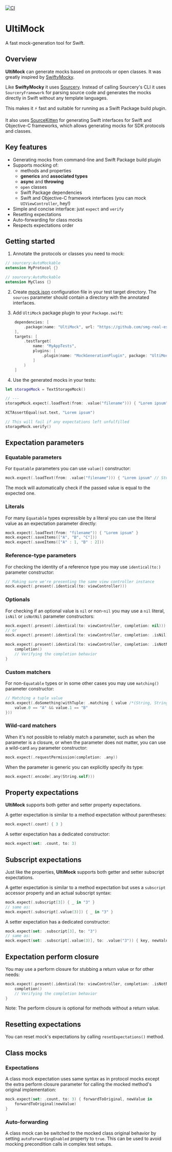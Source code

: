 [![CI](https://github.com/smg-real-estate/Swift-UltiMock/actions/workflows/ci.yml/badge.svg)](https://github.com/smg-real-estate/Swift-UltiMock/actions/workflows/ci.yml)

# UltiMock

A fast mock-generation tool for Swift.

## Overview

**UltiMock** can generate mocks based on protocols or open classes.
It was greatly inspired by [SwiftyMocky](https://github.com/MakeAWishFoundation/SwiftyMocky).

Like **SwiftyMocky** it uses [Sourcery](https://github.com/krzysztofzablocki/Sourcery).
Instead of calling Sourcery's CLI it uses `SourceryFramework` for parsing source code 
and generates the mocks directly in Swift without any template languages. 

This makes it ⚡️ fast and suitable for running as a Swift Package build plugin.

It also uses [SourceKitten](https://github.com/jpsim/SourceKitten) for generating Swift interfaces 
for Swift and Objective-C frameworks, which allows generating mocks for SDK protocols and classes. 

## Key features

* Generating mocks from command-line and Swift Package build plugin
* Supports mocking of:
    - methods and properties
    - **generics** and **associated types**
    - **async** and **throwing**
    - `open` classes
    - Swift Package dependencies
    - Swift and Objective-C framework interfaces (you can mock `UIViewController`, hey!)
* Simple and concise interface: just `expect` and `verify`
* Resetting expectations
* Auto-forwarding for class mocks
* Respects expectations order

## Getting started

1. Annotate the protocols or classes you need to mock:
```swift
// sourcery:AutoMockable
extension MyProtocol {}

// sourcery:AutoMockable
extension MyClass {}
```

2. Create [mock.json](Tests/TestMocks/mock.json) configuration file in your test target directory.
The `sources` parameter should contain a directory with the annotated interfaces. 
 
3. Add `UltiMock` package plugin to your `Package.swift`:
```swift
    dependencies: [
        .package(name: "UltiMock", url: "https://github.com/smg-real-estate/Swift-UltiMock", branch: "main"),
    ],
    targets: [
        .testTarget(
            name: "MyAppTests",
            plugins: [
                .plugin(name: "MockGenerationPlugin", package: "UltiMock")
            ]
        )
    ]
```
4. Use the generated mocks in your tests:
```swift
let storageMock = TextStorageMock()

// ---
storageMock.expect(.loadText(from: .value("filename"))) { "Lorem ipsum" // Stub return value in perform closure }

XCTAssertEqual(sut.text, "Lorem ipsum")

// This will fail if any expectations left unfulfilled
storageMock.verify()

```

## Expectation parameters

### Equatable parameters
For `Equatable` parameters you can use `value()` constructor: 
```swift
mock.expect(.loadText(from: .value("filename"))) { "Lorem ipsum" // Stub return value in perform closure }
```
The mock will automatically check if the passed value is equal to the expected one.

### Literals
For many `Equatable` types expressible by a literal you can use the literal value as an expectation parameter directly:
```swift
mock.expect(.loadText(from: "filename")) { "Lorem ipsum" }
mock.expect(.saveItems(["A", "B", "C"]))  
mock.expect(.saveItems(["A" : 1, "B" : 2]))  
```

### Reference-type parameters
For checking the identity of a reference type you may use `identical(to:)` parameter constructor:
```swift
// Making sure we're presenting the same view controller instance
mock.expect(.present(.identical(to: viewController)))
```

### Optionals
For checking if an optional value is `nil` or non-`nil` you may use a `nil` literal, `isNil` or `isNotNil` parameter constructors:
```swift
mock.expect(.present(.identical(to: viewController, completion: nil)))
// or
mock.expect(.present(.identical(to: viewController, completion: .isNil)))

mock.expect(.present(.identical(to: viewController, completion: .isNotNil))) { _, completion in
    completion()
    // Verifying the completion behavior
}
```

### Custom matchers
For non-`Equatable` types or in some other cases you may use `matching()` parameter constructor: 
```swift
// Matching a tuple value
mock.expect(.doSomething(withTuple: .matching { value /*(String, String)*/ in
    value.0 == "A" && value.1 == "B"
}))
```

### Wild-card matchers
When it's not possible to reliably match a parameter, such as when the parameter is a closure, 
or when the parameter does not matter, you can use a wild-card `any` parameter constructor:
```swift
mock.expect(.requestPermission(completion: .any))
``` 

When the parameter is generic you can explicitly specify its type:
```swift
mock.expect(.encode(.any(String.self)))
``` 

## Property expectations
**UltiMock** supports both getter and setter property expectations.

A getter expectation is similar to a method expectation without parentheses:
```swift
mock.expect(.count) { 3 }
``` 

A setter expectation has a dedicated constructor:
```swift
mock.expect(set: .count, to: 3)
``` 

## Subscript expectations
Just like the properties, **UltiMock** supports both getter and setter subscript expectations.

A getter expectation is similar to a method expectation but uses a `subscript` accessor property 
and an actual subscript syntax:
```swift
mock.expect(.subscript[3]) { _ in "3" }
// same as:
mock.expect(.subscript[.value(3)]) { _ in "3" }
``` 

A setter expectation has a dedicated constructor:
```swift
mock.expect(set: .subscript[3], to: "3")
// same as:
mock.expect(set: .subscript[.value(3)], to: .value("3")) { key, newValue in }
``` 

## Expectation perform closure
You may use a perform closure for stubbing a return value or for other needs:
```swift
mock.expect(.present(.identical(to: viewController, completion: .isNotNil))) { _, completion in
    completion()
    // Verifying the completion behavior
}
```

Note: The perform closure is optional for methods without a return value.

## Resetting expectations
You can reset mock's expectations by calling `resetExpectations()` method.

## Class mocks
### Expectations
A class mock expectation uses same syntax as in protocol mocks except the extra perform closure parameter 
for calling the mocked method's original implementation:

```swift
mock.expect(set: .count, to: 3) { forwardToOriginal, newValue in
    forwardToOriginal(newValue)
}
```

### Auto-forwarding
A class mock can be switched to the mocked class original behavior by setting `autoForwardingEnabled` property to `true`. 
This can be used to avoid mocking precondition calls in complex test setups. 
